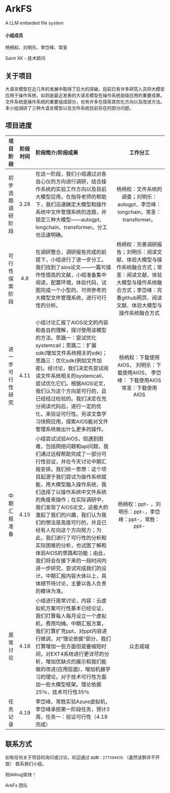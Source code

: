 # ArkFS
A LLM embeded file system
#### 小组成员
杨柄权、刘明乐、李岱峰、常圣

Saint XK - 技术顾问

## 关于项目

大语言模型在近几年的发展中取得了巨大的突破。目前已有许多研究人员将大模型应用于操作系统，如则是最近发表的大语言模型在操作系统层级应用的重要成果。文件系统是操作系统的重要组成部分，也有许多在探索其优化方向以及改进方法。本小组调研了三种大语言模型以及文件系统目前存在的部分问题。


## 项目进度

|项目阶段|阶段时间|阶段简介/阶段成果|工作分工|
|:-:|:-:|:-|:-:|
|初步选题调研阶段|3.28|在这一阶段，我们小组通过对各自心仪的方向进行调研，结合操作系统的实验工作方向以及目前大模型应用，在指导老师的帮助下，我们迅速确定大模型和操作系统中文件管理系统的选题，并锁定三种大模型——autogpt、longchain、transformer。分工也迅速明确。|杨柄权：文件系统的调查；刘明乐：autogpt，李岱峰：longchain，常圣：transformer。|
|可行性探索阶段|4.8|在调研整合，调研报告完成的前提下，小组进行了进一步分工。我们找到了aios论文——一篇可操作性很高的文献，小组准备集中阅读，配置环境，体验代码，试图完成一个小型的、可供参考的大模型文件管理系统，进行可行性的分析。|杨柄权：完善调研报告；刘明乐：阅读文献、体验大模型与操作系统融合方式；常圣：阅读文献、体验大模型与操作系统融合方式；李岱峰：完善github网页、阅读文献、体验大模型与操作系统融合方式|
|进一步可行性研究|4.11|小组讨论汇报了AIOS论文的内容和各自的理解，探讨使用该模型的方法。思路一：尝试优化systemcall；思路二：扩展sdk(增加文件系统相关的sdk)；思路三：优化sdk(例如文件加密)。经讨论，我们决定先尝试阅读文件系统相关的systemcall，尝试优化它们。根据AIOS论文，我们认为这个方向是可行的，且已经经过检验的。我们决定在充分阅读代码后，进行一定的优化，来验证可行性。另读文章学习快照应用，探索AIOS能对文件管理系统做出什么更多的操作。|杨柄权：下载使用AIOS，  刘明乐：下载使用AIOS， 李岱峰： 下载使用AIOS  常圣：下载使用AIOS |
|中期汇报准备 | 4.15 | 小组尝试试验AIOS，但遇到困难，包括网络问题和api问题，我们通过远程帮助完成了一部分可行性验证，并在今天讨论中期汇报安排。我们统一思想：这个项目起源于我们尝试为操作系统赋能，用大模型融入操作系统，我们选择了以操作系统中文件系统的角度来操作；在实际调研中，我们发现了AIOS论文，这极大的激起了我们的兴趣，我们认为我们的想法是高度可行的，并且已经有人在向这个方向努力；为此，我们进行了可行性的分析和实际困难的分析，也试图了解和体验AIOS的思路和功能；由此，我们将会在接下来的一段时间内进一步研究，尝试完成我们的设计。中期汇报内容大体以上，具体细节待讨论，主要以各人负责的模块为准。 | 杨柄权：ppt- ，刘明乐：ppt-，李岱峰：ppt-，常胜：ppt- |
|周常讨论|4.18|小组进行周常讨论，内容：云虚拟机方案可行性基本已经论证，我们打算每人每月设立一个虚拟机，费用均摊。中期汇报方案，我们打算扩充ppt，对ppt内容进行微调，对“理论依据”部分，我们打算增加一些方面但是要缩短时间，对EXT4系统进行更详尽的分析，增加优缺点的展示和我们能做的改进(应用层面)，增加机器学习的理论。对于技术可行性方面加一些大模型框架。理论依据25％，技术可行性35％|众志成城|
|任务记录|4.19|李岱峰、常胜实验Azure虚拟机，李岱峰承担第一阶段任务，预计3周，任务一：验证可行性（4.19完成）| |
## 联系方式
如有任何关于项目的询问或讨论，欢迎通过 `QQ群：277394935`  （虽然该群并不开放） 联系我们小组。

祝debug愉快！

ArkFs 团队
